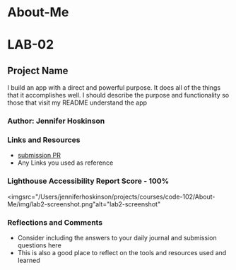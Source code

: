 # About-Me

# LAB-02

## Project Name

I build an app with a direct and powerful purpose. It does all of the things that it accomplishes well. I should describe the purpose and functionality so those that visit my README understand the app

### Author: Jennifer Hoskinson

### Links and Resources

* [submission PR](http://xyz.com)
* Any Links you used as reference

### Lighthouse Accessibility Report Score - 100%

<imgsrc="/Users/jenniferhoskinson/projects/courses/code-102/About-Me/img/lab2-screenshot.png"alt="lab2-screenshot"

### Reflections and Comments

* Consider including the answers to your daily journal and submission questions here
* This is also a good place to reflect on the tools and resources used and learned
